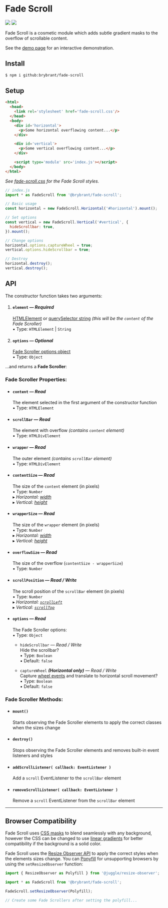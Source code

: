 # Fade Scroll

<img src='https://img.shields.io/badge/gzipped-1.17_KB-blue'> <img src='https://img.shields.io/badge/dependencies-0-292'>

Fade Scroll is a cosmetic module which adds subtle gradient masks to the overflow of scrollable content.

See the [demo page](https://brybrant.github.io/fade-scroll/) for an interactive demonstration.

## Install

```bash
$ npm i github:brybrant/fade-scroll
```

## Setup

```html
<html>
  <head>
    <link rel='stylesheet' href='fade-scroll.css'/>
  </head>
  <body>
    <div id='horizontal'>
      <p>Some horizontal overflowing content...</p>
    </div>

    <div id='vertical'>
      <p>Some vertical overflowing content...</p>
    </div>

    <script type='module' src='index.js'></script>
  </body>
</html>
```

*See [fade-scroll.css](./dist/fade-scroll.css) for the Fade Scroll styles.*

```js
// index.js
import * as FadeScroll from '@brybrant/fade-scroll';

// Basic usage
const horizontal = new FadeScroll.Horizontal('#horizontal').mount();

// Set options
const vertical = new FadeScroll.Vertical('#vertical', {
  hideScrollbar: true,
}).mount();

// Change options
horizontal.options.captureWheel = true;
vertical.options.hideScrollbar = true;

// Destroy
horizontal.destroy();
vertical.destroy();
```

## API

The constructor function takes two arguments:

1. #### `element` &mdash; *Required*
    [HTMLElement](https://mdn.io/HTMLElement) or [querySelector string](https://mdn.io/querySelector) *(this will be the `content` of the Fade Scroller)*\
    &#9642; Type: `HTMLElement` | `String`

2. #### `options` &mdash; *Optional*
    [Fade Scroller options object](#options)\
    &#9642; Type: `Object`

...and returns a **Fade Scroller**:

### Fade Scroller Properties:

- #### `content` &mdash; *Read*
  The element selected in the first argument of the constructor function\
  &#9642; Type: `HTMLElement`

- #### `scrollBar` &mdash; *Read*
  The element with overflow *(contains `content` element)*\
  &#9642; Type: `HTMLDivElement`

- #### `wrapper` &mdash; *Read*
  The outer element *(contains `scrollBar` element)*\
  &#9642; Type: `HTMLDivElement`

- #### `contentSize` &mdash; *Read*
  The size of the `content` element (in pixels)\
  &#9642; Type: `Number`\
  &Tab;&#9656; *Horizontal: [width](https://mdn.io/offsetWidth)*\
  &Tab;&#9656; *Vertical: [height](https://mdn.io/offsetHeight)*

- #### `wrapperSize` &mdash; *Read*
  The size of the `wrapper` element (in pixels)\
  &#9642; Type: `Number`\
  &Tab;&#9656; *Horizontal: [width](https://mdn.io/offsetWidth)*\
  &Tab;&#9656; *Vertical: [height](https://mdn.io/offsetHeight)*

- #### `overflowSize` &mdash; *Read*
  The size of the overflow (`contentSize - wrapperSize`)\
  &#9642; Type: `Number`

- #### `scrollPosition` &mdash; *Read / Write*
  The scroll position of the `scrollBar` element (in pixels)\
  &#9642; Type: `Number`\
  &Tab;&#9656; *Horizontal: [`scrollLeft`](https://mdn.io/scrollLeft)*\
  &Tab;&#9656; *Vertical: [`scrollTop`](https://mdn.io/scrollTop)*

- #### `options` &mdash; *Read*
  The Fade Scroller options:\
  &#9642; Type: `Object`
  - `hideScrollbar` &mdash; *Read / Write*\
    Hide the scrollbar?\
    &#9642; Type: `Boolean`\
    &#9642; Default: `false`

  - `captureWheel` ***(Horizontal only)*** &mdash; *Read / Write*\
    Capture [wheel events](https://mdn.io/WheelEvent) and translate to horizontal scroll movement?\
    &#9642; Type: `Boolean`\
    &#9642; Default: `false`

### Fade Scroller Methods:

- #### `mount()`
  Starts observing the Fade Scroller elements to apply the correct classes when the sizes change

- #### `destroy()`
  Stops observing the Fade Scroller elements and removes built-in event listeners and styles

- #### `addScrollListener( callback: EventListener )`
  Add a `scroll` EventListener to the `scrollBar` element

- #### `removeScrollListener( callback: EventListener )`
  Remove a `scroll` EventListener from the `scrollBar` element

---

## Browser Compatibility

Fade Scroll uses [CSS masks](https://caniuse.com/css-masks) to blend seamlessly with any background, however the CSS can be changed to use [linear gradients](https://caniuse.com/css-gradients) for better compatibility if the background is a solid color.

Fade Scroll uses the [Resize Observer API](https://caniuse.com/resizeobserver) to apply the correct styles when the elements sizes change. You can [Ponyfill](https://ponyfill.com/) for unsupporting browsers by using the `setResizeObserver` function:

```js
import { ResizeObserver as Polyfill } from '@juggle/resize-observer';

import * as FadeScroll from '@brybrant/fade-scroll';

FadeScroll.setResizeObserver(Polyfill);

// Create some Fade Scrollers after setting the polyfill...
```
